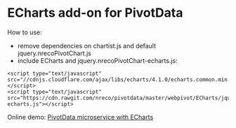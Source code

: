 # ECharts add-on for PivotData
How to use:

* remove dependencies on chartist.js and default jquery.nrecoPivotChart.js
* include ECharts and jquery.nrecoPivotChart-echarts.js:
```
<script type="text/javascript" src="//cdnjs.cloudflare.com/ajax/libs/echarts/4.1.0/echarts.common.min.js"></script>
<script type="text/javascript" src="https://cdn.rawgit.com/nreco/pivotdata/master/webpivot/ECharts/jquery.nrecopivotchart-echarts.js"></script>
```
Online demo: [PivotData microservice with ECharts](http://pivotdataservice.nrecosite.com/pivotdataservice/?chartlib=ECharts)
